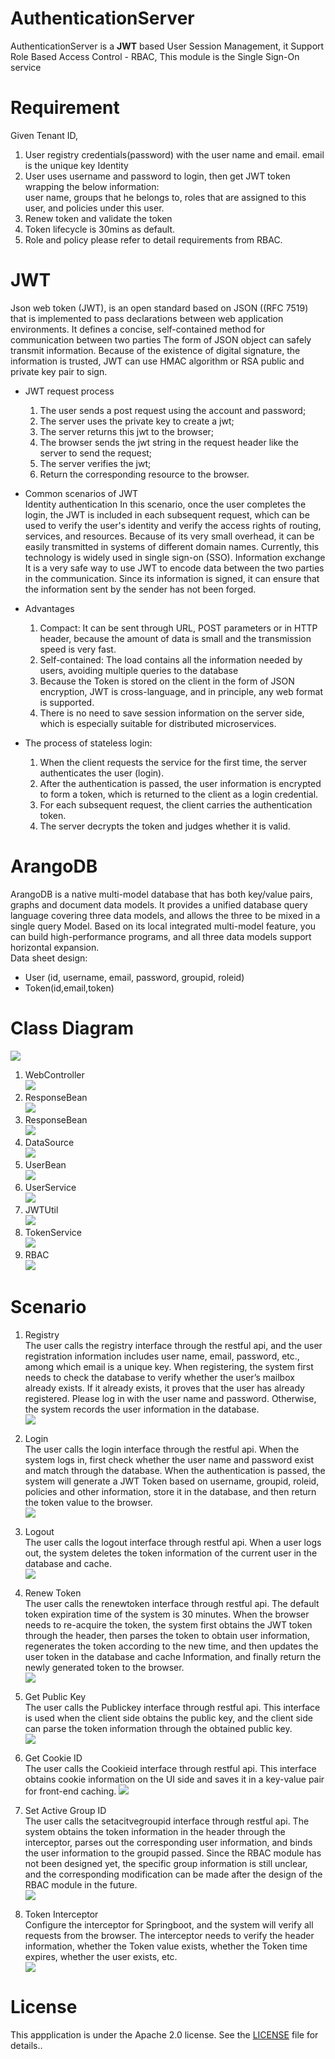 # AuthenticationServer
AuthenticationServer is a **JWT** based User Session Management, it Support Role Based Access Control - RBAC, This module is the Single Sign-On service

# Requirement
Given Tenant ID, 
1. User registry credentials(password) with the user name and email. email is the unique key Identity
2. User uses username and password to login, then get JWT token wrapping the below information:  
    user name, groups that he belongs to, roles that are assigned to this user, and policies under this user.
3. Renew token and validate the token
4. Token lifecycle is 30mins as default.
5. Role and policy please refer to detail requirements from RBAC.

# JWT
Json web token (JWT), is an open standard based on JSON ((RFC 7519) that is implemented to pass declarations between web application environments. It defines a concise, self-contained method for communication between two parties The form of JSON object can safely transmit information. Because of the existence of digital signature, the information is trusted, JWT can use HMAC algorithm or RSA public and private key pair to sign.
+ JWT request process
    1. The user sends a post request using the account and password;
    2. The server uses the private key to create a jwt;
    3. The server returns this jwt to the browser;
    4. The browser sends the jwt string in the request header like the server to send the request;
    5. The server verifies the jwt;
    6. Return the corresponding resource to the browser.
+ Common scenarios of JWT  
Identity authentication In this scenario, once the user completes the login, the JWT is included in each subsequent request, which can be used to verify the user's identity and verify the access rights of routing, services, and resources. Because of its very small overhead, it can be easily transmitted in systems of different domain names. Currently, this technology is widely used in single sign-on (SSO). Information exchange It is a very safe way to use JWT to encode data between the two parties in the communication. Since its information is signed, it can ensure that the information sent by the sender has not been forged.
+ Advantages
    1. Compact: It can be sent through URL, POST parameters or in HTTP header, because the amount of data is small and the transmission speed is very fast.
    2. Self-contained: The load contains all the information needed by users, avoiding multiple queries to the database
    3. Because the Token is stored on the client in the form of JSON encryption, JWT is cross-language, and in principle, any web format is supported.
    4. There is no need to save session information on the server side, which is especially suitable for distributed microservices.

+ The process of stateless login:
    1. When the client requests the service for the first time, the server authenticates the user (login).
    2. After the authentication is passed, the user information is encrypted to form a token, which is returned to the client as a login credential.
    3. For each subsequent request, the client carries the authentication token.
    4. The server decrypts the token and judges whether it is valid.

# ArangoDB
ArangoDB is a native multi-model database that has both key/value pairs, graphs and document data models. It provides a unified database query language covering three data models, and allows the three to be mixed in a single query Model. Based on its local integrated multi-model feature, you can build high-performance programs, and all three data models support horizontal expansion.  
Data sheet design:  
+ User (id, username, email, password, groupid, roleid)  
+ Token(id,email,token)  

# Class Diagram
![](./docs/images/ClassDiagram.png)
1. WebController  
![](./docs/images/WebController.png)
2. ResponseBean  
![](./docs/images/ResponseBean.png)
3. ResponseBean  
![](./docs/images/ResponseBean.png)
4. DataSource  
![](./docs/images/DataSource.png)
5. UserBean  
![](./docs/images/UserBean.png)
6. UserService  
![](./docs/images/UserService.png)
7. JWTUtil  
![](./docs/images/JWTUtil.png)
8. TokenService  
![](./docs/images/TokenService.png)
9. RBAC  
![](./docs/images/RBAC.png)

# Scenario
1. Registry  
The user calls the registry interface through the restful api, and the user registration information includes user name, email, password, etc., among which email is a unique key. When registering, the system first needs to check the database to verify whether the user’s mailbox already exists. If it already exists, it proves that the user has already registered. Please log in with the user name and password. Otherwise, the system records the user information in the database.  
![](./docs/images/Registry.png)

2. Login  
The user calls the login interface through the restful api. When the system logs in, first check whether the user name and password exist and match through the database. When the authentication is passed, the system will generate a JWT Token based on username, groupid, roleid, policies and other information, store it in the database, and then return the token value to the browser.  
![](./docs/images/Login.png)

3. Logout  
The user calls the logout interface through restful api. When a user logs out, the system deletes the token information of the current user in the database and cache.  
![](./docs/images/Logout.png)

4. Renew Token  
The user calls the renewtoken interface through restful api. The default token expiration time of the system is 30 minutes. When the browser needs to re-acquire the token, the system first obtains the JWT token through the header, then parses the token to obtain user information, regenerates the token according to the new time, and then updates the user token in the database and cache Information, and finally return the newly generated token to the browser.  
![](./docs/images/RenewToken.png)

5. Get Public Key  
The user calls the Publickey interface through restful api. This interface is used when the client side obtains the public key, and the client side can parse the token information through the obtained public key.  
![](./docs/images/GetPublicKey.png)

6. Get Cookie ID  
The user calls the Cookieid interface through restful api. This interface obtains cookie information on the UI side and saves it in a key-value pair for front-end caching.
![](./docs/images/GetCookieID.png)

7. Set Active Group ID  
The user calls the setacitvegroupid interface through restful api. The system obtains the token information in the header through the interceptor, parses out the corresponding user information, and binds the user information to the groupid passed. Since the RBAC module has not been designed yet, the specific group information is still unclear, and the corresponding modification can be made after the design of the RBAC module in the future.  
![](./docs/images/SetActiveGroupID.png)

8. Token Interceptor  
Configure the interceptor for Springboot, and the system will verify all requests from the browser. The interceptor needs to verify the header information, whether the Token value exists, whether the Token time expires, whether the user exists, etc.  
![](./docs/images/TokenInterceptor.png)

# License

This appplication is under the Apache 2.0 license. See the [LICENSE](LICENSE) file for details..